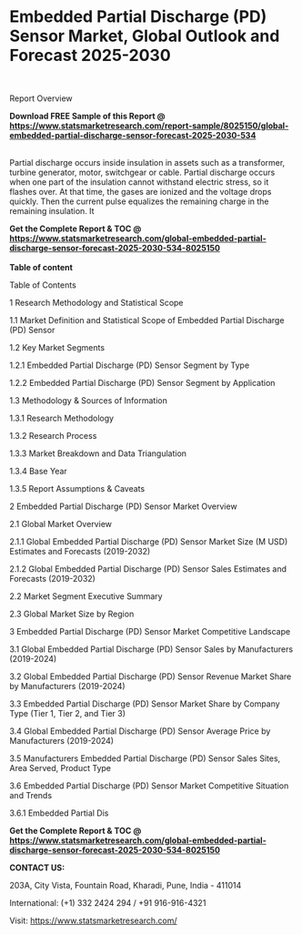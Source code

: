 <h1>Embedded Partial Discharge (PD) Sensor Market, Global Outlook and Forecast 2025-2030</h1><br/><p>Report Overview</p><div><b>Download FREE Sample of this Report @ <a href="https://www.statsmarketresearch.com/download-free-sample/8025150/global-embedded-partial-discharge-sensor-forecast-2025-2030-534">https://www.statsmarketresearch.com/report-sample/8025150/global-embedded-partial-discharge-sensor-forecast-2025-2030-534</a></b></div><br><p>
 
 Partial discharge occurs inside insulation in assets such as a transformer, turbine generator, motor, switchgear or cable. Partial discharge occurs when one part of the insulation cannot withstand electric stress, so it flashes over. At that time, the gases are ionized and the voltage drops quickly. Then the current pulse equalizes the remaining charge in the remaining insulation. It</p><div><b>Get the Complete Report & TOC @ <a href="https://www.statsmarketresearch.com/global-embedded-partial-discharge-sensor-forecast-2025-2030-534-8025150">https://www.statsmarketresearch.com/global-embedded-partial-discharge-sensor-forecast-2025-2030-534-8025150</a></b></div><br><b>Table of content</b><p>Table of Contents<br />
 
 1 Research Methodology and Statistical Scope<br />
 
 1.1 Market Definition and Statistical Scope of Embedded Partial Discharge (PD) Sensor<br />
 
 1.2 Key Market Segments<br />
 
 1.2.1 Embedded Partial Discharge (PD) Sensor Segment by Type<br />
 
 1.2.2 Embedded Partial Discharge (PD) Sensor Segment by Application<br />
 
 1.3 Methodology & Sources of Information<br />
 
 1.3.1 Research Methodology<br />
 
 1.3.2 Research Process<br />
 
 1.3.3 Market Breakdown and Data Triangulation<br />
 
 1.3.4 Base Year<br />
 
 1.3.5 Report Assumptions & Caveats<br />
 
 2 Embedded Partial Discharge (PD) Sensor Market Overview<br />
 
 2.1 Global Market Overview<br />
 
 2.1.1 Global Embedded Partial Discharge (PD) Sensor Market Size (M USD) Estimates and Forecasts (2019-2032)<br />
 
 2.1.2 Global Embedded Partial Discharge (PD) Sensor Sales Estimates and Forecasts (2019-2032)<br />
 
 2.2 Market Segment Executive Summary<br />
 
 2.3 Global Market Size by Region<br />
 
 3 Embedded Partial Discharge (PD) Sensor Market Competitive Landscape<br />
 
 3.1 Global Embedded Partial Discharge (PD) Sensor Sales by Manufacturers (2019-2024)<br />
 
 3.2 Global Embedded Partial Discharge (PD) Sensor Revenue Market Share by Manufacturers (2019-2024)<br />
 
 3.3 Embedded Partial Discharge (PD) Sensor Market Share by Company Type (Tier 1, Tier 2, and Tier 3)<br />
 
 3.4 Global Embedded Partial Discharge (PD) Sensor Average Price by Manufacturers (2019-2024)<br />
 
 3.5 Manufacturers Embedded Partial Discharge (PD) Sensor Sales Sites, Area Served, Product Type<br />
 
 3.6 Embedded Partial Discharge (PD) Sensor Market Competitive Situation and Trends<br />
 
 3.6.1 Embedded Partial Dis<br><div><b>Get the Complete Report & TOC @ <a href="https://www.statsmarketresearch.com/global-embedded-partial-discharge-sensor-forecast-2025-2030-534-8025150">https://www.statsmarketresearch.com/global-embedded-partial-discharge-sensor-forecast-2025-2030-534-8025150</a></b></div></p>
 
 <b>CONTACT US:</b><br>
 
 203A, City Vista, Fountain Road, Kharadi, Pune, India - 411014 <br>
 
 International: (+1) 332 2424 294 / +91 916-916-4321<br>
 
 Visit: <a href="https://www.statsmarketresearch.com/">https://www.statsmarketresearch.com/</a>
 
 <br>